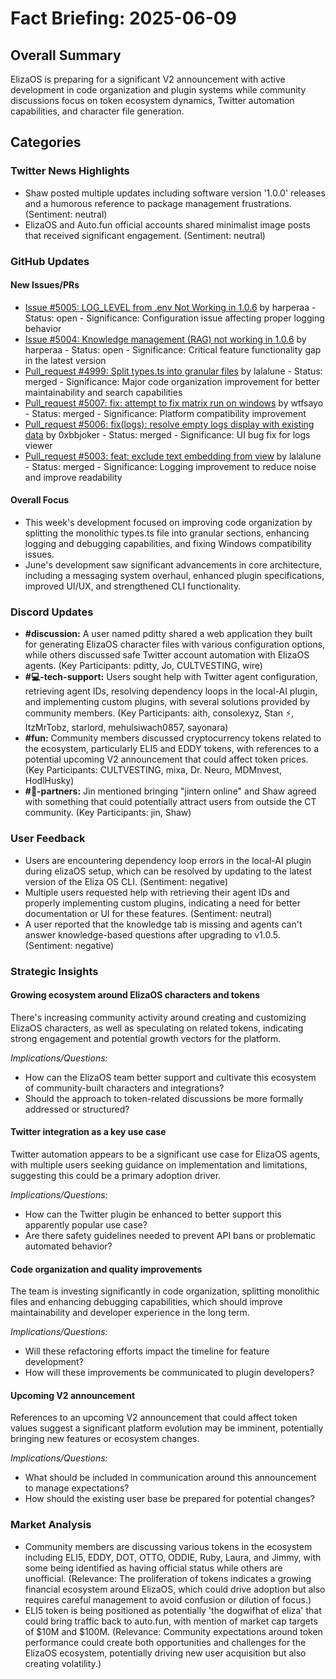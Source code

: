 # Fact Briefing: 2025-06-09

## Overall Summary
ElizaOS is preparing for a significant V2 announcement with active development in code organization and plugin systems while community discussions focus on token ecosystem dynamics, Twitter automation capabilities, and character file generation.

## Categories

### Twitter News Highlights
- Shaw posted multiple updates including software version '1.0.0' releases and a humorous reference to package management frustrations. (Sentiment: neutral)
- ElizaOS and Auto.fun official accounts shared minimalist image posts that received significant engagement. (Sentiment: neutral)

### GitHub Updates

#### New Issues/PRs
- [Issue #5005: LOG_LEVEL from .env Not Working in 1.0.6](https://github.com/elizaos/eliza/issues/5005) by harperaa - Status: open - Significance: Configuration issue affecting proper logging behavior
- [Issue #5004: Knowledge management (RAG) not working in 1.0.6](https://github.com/elizaos/eliza/issues/5004) by harperaa - Status: open - Significance: Critical feature functionality gap in the latest version
- [Pull_request #4999: Split types.ts into granular files](https://github.com/elizaos/eliza/pull/4999) by lalalune - Status: merged - Significance: Major code organization improvement for better maintainability and search capabilities
- [Pull_request #5007: fix: attempt to fix matrix run on windows](https://github.com/elizaos/eliza/pull/5007) by wtfsayo - Status: merged - Significance: Platform compatibility improvement
- [Pull_request #5006: fix(logs): resolve empty logs display with existing data](https://github.com/elizaos/eliza/pull/5006) by 0xbbjoker - Status: merged - Significance: UI bug fix for logs viewer
- [Pull_request #5003: feat: exclude text embedding from view](https://github.com/elizaos/eliza/pull/5003) by lalalune - Status: merged - Significance: Logging improvement to reduce noise and improve readability

#### Overall Focus
- This week's development focused on improving code organization by splitting the monolithic types.ts file into granular sections, enhancing logging and debugging capabilities, and fixing Windows compatibility issues.
- June's development saw significant advancements in core architecture, including a messaging system overhaul, enhanced plugin specifications, improved UI/UX, and strengthened CLI functionality.

### Discord Updates
- **#discussion:** A user named pditty shared a web application they built for generating ElizaOS character files with various configuration options, while others discussed safe Twitter account automation with ElizaOS agents. (Key Participants: pditty, Jo, CULTVESTING, wire)
- **#💻-tech-support:** Users sought help with Twitter agent configuration, retrieving agent IDs, resolving dependency loops in the local-AI plugin, and implementing custom plugins, with several solutions provided by community members. (Key Participants: aith, consolexyz, Stan ⚡, ItzMrTobz, starlord, mehulsiwach0857, sayonara)
- **#fun:** Community members discussed cryptocurrency tokens related to the ecosystem, particularly ELI5 and EDDY tokens, with references to a potential upcoming V2 announcement that could affect token prices. (Key Participants: CULTVESTING, mixa, Dr. Neuro, MDMnvest, HodlHusky)
- **#🥇-partners:** Jin mentioned bringing "jintern online" and Shaw agreed with something that could potentially attract users from outside the CT community. (Key Participants: jin, Shaw)

### User Feedback
- Users are encountering dependency loop errors in the local-AI plugin during elizaOS setup, which can be resolved by updating to the latest version of the Eliza OS CLI. (Sentiment: negative)
- Multiple users requested help with retrieving their agent IDs and properly implementing custom plugins, indicating a need for better documentation or UI for these features. (Sentiment: neutral)
- A user reported that the knowledge tab is missing and agents can't answer knowledge-based questions after upgrading to v1.0.5. (Sentiment: negative)

### Strategic Insights

#### Growing ecosystem around ElizaOS characters and tokens
There's increasing community activity around creating and customizing ElizaOS characters, as well as speculating on related tokens, indicating strong engagement and potential growth vectors for the platform.

*Implications/Questions:*
  - How can the ElizaOS team better support and cultivate this ecosystem of community-built characters and integrations?
  - Should the approach to token-related discussions be more formally addressed or structured?

#### Twitter integration as a key use case
Twitter automation appears to be a significant use case for ElizaOS agents, with multiple users seeking guidance on implementation and limitations, suggesting this could be a primary adoption driver.

*Implications/Questions:*
  - How can the Twitter plugin be enhanced to better support this apparently popular use case?
  - Are there safety guidelines needed to prevent API bans or problematic automated behavior?

#### Code organization and quality improvements
The team is investing significantly in code organization, splitting monolithic files and enhancing debugging capabilities, which should improve maintainability and developer experience in the long term.

*Implications/Questions:*
  - Will these refactoring efforts impact the timeline for feature development?
  - How will these improvements be communicated to plugin developers?

#### Upcoming V2 announcement
References to an upcoming V2 announcement that could affect token values suggest a significant platform evolution may be imminent, potentially bringing new features or ecosystem changes.

*Implications/Questions:*
  - What should be included in communication around this announcement to manage expectations?
  - How should the existing user base be prepared for potential changes?

### Market Analysis
- Community members are discussing various tokens in the ecosystem including ELI5, EDDY, DOT, OTTO, ODDIE, Ruby, Laura, and Jimmy, with some being identified as having official status while others are unofficial. (Relevance: The proliferation of tokens indicates a growing financial ecosystem around ElizaOS, which could drive adoption but also requires careful management to avoid confusion or dilution of focus.)
- ELI5 token is being positioned as potentially 'the dogwifhat of eliza' that could bring traffic back to auto.fun, with mention of market cap targets of $10M and $100M. (Relevance: Community expectations around token performance could create both opportunities and challenges for the ElizaOS ecosystem, potentially driving new user acquisition but also creating volatility.)